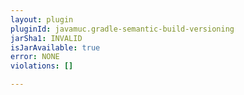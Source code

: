 ```yaml
---
layout: plugin
pluginId: javamuc.gradle-semantic-build-versioning
jarSha1: INVALID
isJarAvailable: true
error: NONE
violations: []

---
```

